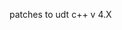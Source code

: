 <!--

    Copyright (C) 2009-2013 Barchart, Inc. <http://www.barchart.com/>

    All rights reserved. Licensed under the OSI BSD License.

    http://www.opensource.org/licenses/bsd-license.php

-->
patches to udt c++ v 4.X

